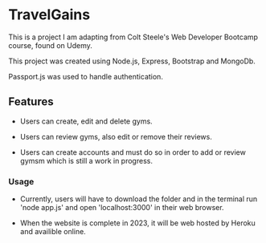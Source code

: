 # TravelGains

This is a project I am adapting from Colt Steele's Web Developer Bootcamp course, found on Udemy.

This project was created using Node.js, Express, Bootstrap and MongoDb. 

Passport.js was used to handle authentication.

## Features

- Users can create, edit and delete gyms.

- Users can review gyms, also edit or remove their reviews.

- Users can create accounts and must do so in order to add or review gymsm which is still a work in progress.

### Usage

- Currently, users will have to download the folder and in the terminal run 'node app.js' and open 'localhost:3000' in their web browser. 

- When the website is complete in 2023, it will be web hosted by Heroku and availible online.
